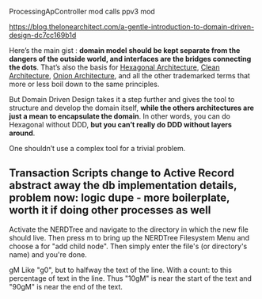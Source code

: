 ProcessingApController mod calls ppv3 mod

https://blog.thelonearchitect.com/a-gentle-introduction-to-domain-driven-design-dc7cc169b1d

Here’s the main gist : **domain model should be kept separate from the dangers of the outside world, and interfaces are the bridges connecting the dots**. That’s also the basis for [Hexagonal Architecture](https://alistair.cockburn.us/hexagonal-architecture/), [Clean Architecture](https://blog.cleancoder.com/uncle-bob/2012/08/13/the-clean-architecture.html), [Onion Architecture](https://www.codeguru.com/csharp/understanding-onion-architecture/), and all the other trademarked terms that more or less boil down to the same principles.

But Domain Driven Design takes it a step further and gives the tool to structure and develop the domain itself, **while the others architectures are just a mean to encapsulate the domain**. In other words, you can do Hexagonal without DDD, **but you can’t really do DDD without layers around**.

One shouldn’t use a complex tool for a trivial problem.

Transaction Scripts change to Active Record
	abstract away the db implementation details, problem now: logic dupe
	- more boilerplate, worth it if doing other processes as well
- 
Activate the NERDTree and navigate to the directory in which the new file should live. Then press m to bring up the NERDTree Filesystem Menu and choose a for "add child node". Then simply enter the file's (or directory's name) and you're done.

gM			Like "g0", but to halfway the text of the line.
			With a count: to this percentage of text in the line.
			Thus "10gM" is near the start of the text and "90gM"
			is near the end of the text.
